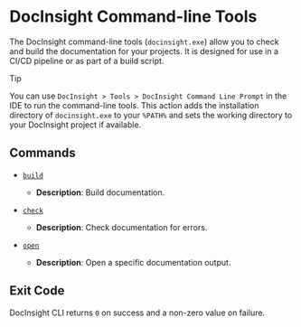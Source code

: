 # DocInsight Command-line Tools

The DocInsight command-line tools (`docinsight.exe`) allow you to check and build the documentation for your projects. It is designed for use in a CI/CD pipeline or as part of a build script.

> [!TIP]
>
> You can use `DocInsight > Tools > DocInsight Command Line Prompt` in the IDE to run the command-line tools. This action adds the installation directory of `docinsight.exe` to your `%PATH%` and sets the working directory to your DocInsight project if available.

## Commands

- [`build`](./build.md)
  - **Description**: Build documentation.

- [`check`](./check.md)
  - **Description**: Check documentation for errors.

- [`open`](./open.md)
  - **Description**: Open a specific documentation output.

## Exit Code

DocInsight CLI returns `0` on success and a non-zero value on failure.
